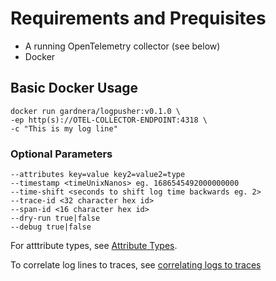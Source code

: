 # Requirements and Prequisites
- A running OpenTelemetry collector (see below)
- Docker

## Basic Docker Usage

```
docker run gardnera/logpusher:v0.1.0 \
-ep http(s)://OTEL-COLLECTOR-ENDPOINT:4318 \
-c "This is my log line"
```

### Optional Parameters

```
--attributes key=value key2=value2=type
--timestamp <timeUnixNanos> eg. 1686545492000000000
--time-shift <seconds to shift log time backwards eg. 2>
--trace-id <32 character hex id>
--span-id <16 character hex id>
--dry-run true|false
--debug true|false
```

For atttribute types, see [Attribute Types](../reference/attribute-types.md).

To correlate log lines to traces, see [correlating logs to traces](../reference/correlating-logs-to-traces.md)